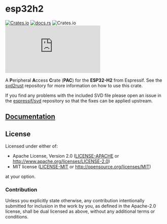 # esp32h2

[![Crates.io](https://img.shields.io/crates/v/esp32h2?labelColor=1C2C2E&color=C96329&logo=Rust&style=flat-square)](https://crates.io/crates/esp32h2)
[![docs.rs](https://img.shields.io/docsrs/esp32h2?labelColor=1C2C2E&color=C96329&logo=rust&style=flat-square)](https://docs.rs/esp32h2)
![Crates.io](https://img.shields.io/crates/l/esp32h2?labelColor=1C2C2E&style=flat-square)
[![Matrix](https://img.shields.io/matrix/esp-rs:matrix.org?label=join%20matrix&labelColor=1C2C2E&color=BEC5C9&logo=matrix&style=flat-square)](https://matrix.to/#/#esp-rs:matrix.org)

A **P**eripheral **A**ccess **C**rate (**PAC**) for the **ESP32-H2** from Espressif. See the [svd2rust] repository for more information on how to use this crate.

If you find any problems with the included SVD file please open an issue in the [espressif/svd] repository so that the fixes can be applied upstream.

[svd2rust]: https://github.com/rust-embedded/svd2rust
[espressif/svd]: https://github.com/espressif/svd

## [Documentation](https://docs.rs/esp32h2)

## License

Licensed under either of:

- Apache License, Version 2.0 ([LICENSE-APACHE](../LICENSE-APACHE) or http://www.apache.org/licenses/LICENSE-2.0)
- MIT license ([LICENSE-MIT](../LICENSE-MIT) or http://opensource.org/licenses/MIT)

at your option.

### Contribution

Unless you explicitly state otherwise, any contribution intentionally submitted for inclusion in
the work by you, as defined in the Apache-2.0 license, shall be dual licensed as above, without
any additional terms or conditions.
